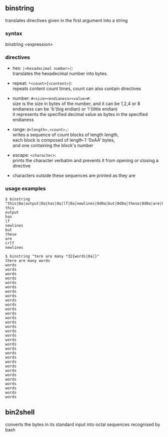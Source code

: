 ## binstring
translates directives given in the first argument into a string

### syntax

binstring \<expression\>

### directives

* hex: `|<hexadecimal number>|`:  
translates the hexadecimal number into bytes.

* repeat: `*<count>{<content>}`:  
repeats content count times, count can also contain directives

* number: `#<size><endianess><value>#`:  
size is the size in bytes of the number, and it can be 1,2,4 or 8  
endianess can be 'b'(big endian) or 'l'(little endian)  
it represents the specified decimal value as bytes in the specified endianess

* range: `@<length>,<count>;`:  
writes a sequence of count blocks of length length,  
each block is composed of length-1 '0xAA' bytes,  
and one containing the block's number

* escape: `<character>`:  
prints the character verbatim and prevents it from opening or closing a directive

* characters outside these sequences are printed as they are

### usage examples

```
$ binstring "this|0a|output|0a|has|0a|lf|0a|newlines|0d0a|but|0d0a|these|0d0a|are|0d0a|crlf|0d0a|newlines"
this
output
has
lf
newlines
but
these
are
crlf
newlines
```

```
$ binstring "tere are many *32{words|0a|}"
there are many words
words
words
words
words
words
words
words
words
words
words
words
words
words
words
words
words
words
words
words
words
words
words
words
words
words
words
words
words
words
words
words
```

## bin2shell

converts the bytes in its standard input into octal sequences recognised by bash

